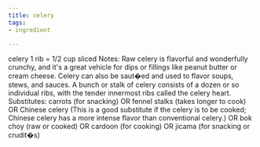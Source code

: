 ```yaml
---
title: celery
tags:
- ingredient

---
```

celery 1 rib = 1/2 cup sliced Notes: Raw celery is flavorful and wonderfully crunchy, and it's a great vehicle for dips or fillings like peanut butter or cream cheese. Celery can also be saut�ed and used to flavor soups, stews, and sauces. A bunch or stalk of celery consists of a dozen or so individual ribs, with the tender innermost ribs called the celery heart. Substitutes: carrots (for snacking) OR fennel stalks (takes longer to cook) OR Chinese celery (This is a good substitute if the celery is to be cooked; Chinese celery has a more intense flavor than conventional celery.) OR bok choy (raw or cooked) OR cardoon (for cooking) OR jicama (for snacking or crudit�s)
